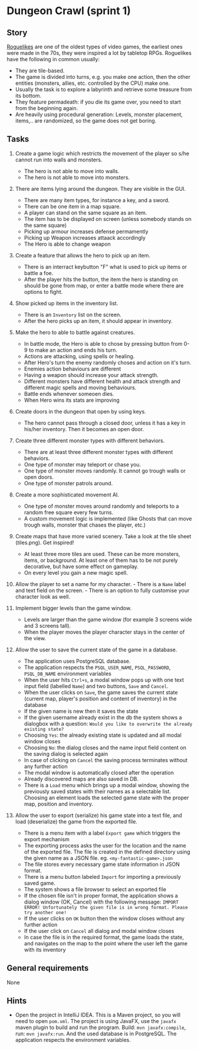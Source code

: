 
# Dungeon Crawl (sprint 1)

## Story

[Roguelikes](https://en.wikipedia.org/wiki/Roguelike) are one of the oldest
types of video games, the earliest ones were made in the 70s, they were inspired
a lot by tabletop RPGs. Roguelikes have the following in common usually:

- They are tile-based.
- The game is divided into turns, e.g. you make one action, then the other
  entities (monsters, allies, etc. controlled by the CPU) make one.
- Usually the task is to explore a labyrinth and retrieve some treasure from its
  bottom.
- They feature permadeath: if you die its game over, you need to start from the
  beginning again.
- Are heavily using procedural generation: Levels, monster placement, items,..
  are randomized, so the game does not get boring.


## Tasks

1. Create a game logic which restricts the movement of the player so s/he cannot run into walls and monsters.
    - The hero is not able to move into walls.
    - The hero is not able to move into monsters.

2. There are items lying around the dungeon. They are visible in the GUI.
    - There are many item types, for instance a key, and a sword.
    - There can be one item in a map square.
    - A player can stand on the same square as an item.
    - The item has to be displayed on screen (unless somebody stands on the same square)
    - Picking up armour increases defense permamently
    - Picking up Weapon increases attaack accordingly
    - The Hero is able to change weapon

3. Create a feature that allows the hero to pick up an item.
    - There is an interract keybutton "F" what is used to pick up items or battle a foe.
    - After the player hits the button, the item the hero is standing on should be gone from map, or enter a battle mode
	where there are options to fight.

4. Show picked up items in the inventory list.
    - There is an `Inventory` list on the screen.
    - After the hero picks up an item, it should appear in inventory.

5. Make the hero to able to battle against creatures.
    - In battle mode, the Hero is able to chose by pressing button from 0-9 to make an action and ends his turn.
    - Actions are attacking, using spells or healing.
    - After Hero's turn the enemy randomly choses and action on it's turn.
    - Enemies action behaviours are different
    - Having a weapon should increase your attack strength.
    - Different monsters have different health and attack strength and different magic spells and moving behaviours.
    - Battle ends whenever someoen dies.
    - When Hero wins its stats are improving

6. Create doors in the dungeon that open by using keys.
    - The hero cannot pass through a closed door, unless it has a key in his/her inventory. Then it becomes an open door.

7. Create three different monster types with different behaviors.
    - There are at least three different monster types with different behaviors.
    - One type of monster may teleport or chase you.
    - One type of monster moves randomly. It cannot go trough walls or open doors.
    - One type of monster patrols around.

8. Create a more sophisticated movement AI.
    - One type of monster moves around randomly and teleports to a random free square every few turns.
    - A custom movement logic is implemented (like Ghosts that can move trough walls, monster that chases the player, etc.)

9. Create maps that have more varied scenery. Take a look at the tile sheet (tiles.png). Get inspired!
    - At least three more tiles are used. These can be more monsters, items, or background. At least one of them has to be not purely decorative, but have some effect on gameplay.
    - On every level you gain a new magic spell.

10.  Allow the player to set a name for my character.
    - There is a `Name` label and text field on the screen.
    - There is an option to fully customise your character look as well.

11. Implement bigger levels than the game window.
    - Levels are larger than the game window (for example 3 screens wide and 3 screens tall).
    - When the player moves the player character stays in the center of the view.


12. Allow the user to save the current state of the game in a database.
    - The application uses PostgreSQL database.
    - The application respects the `PSQL_USER_NAME`, `PSQL_PASSWORD`, `PSQL_DB_NAME` environment variables
    - When the user hits `Ctrl+s`, a modal window pops up with one text input field (labelled `Name`) and two buttons, `Save` and `Cancel`.
    - When the user clicks on `Save`, the game saves the current state (current map, player's position and content of inventory) in the database
    - If the given name is new then it saves the state
    - If the given username already exist in the db the system shows a dialogbox with a question: `Would you like to overwrite the already existing state?`
    - Choosing `Yes`: the already existing state is updated and all modal window closes
    - Choosing `No`: the dialog closes and the name input field content on the saving dialog is selected again
    - In case of clicking on `Cancel` the saving process terminates without any further action
    - The modal window is automatically closed after the operation
    - Already discovered maps are also saved in DB.
    - There is a `Load` menu which brings up a modal window, showing the previously saved states with their names as a selectable list. Choosing an element loads the selected game state with the proper map, position and inventory.

13. Allow the user to export (serialize) his game state into a text file, and load (deserialize) the game from the exported file.
    - There is a menu item with a label `Export game` which triggers the export mechanism
    - The exporting process asks the user for the location and the name of the exported file. The file is created in the defined directory using the given name as a JSON file. eg. `<my-fantastic-game>.json`
    - The file stores every necessary game state information in JSON format.
    - There is a menu button labeled `Import` for importing a previously saved game.
    - The system shows a file browser to select an exported file
    - If the chosen file isn't in proper format, the application shows a dialog window (OK, Cancel) with the following message: `IMPORT ERROR! Unfortunately the given file is in wrong format. Please try another one!`
    - If the user clicks on `OK` button then the window closes without any further action
    - If the user click on `Cancel` all dialog and modal window closes
    - In case the file is in the required format, the game loads the state, and navigates on the map to the point where the user left the game with its inventory



## General requirements

None

## Hints

- Open the project in IntelliJ IDEA. This is a Maven project, so you will need to
open `pom.xml`. The project is using JavaFX, use the `javafx` maven plugin to
build and run the program. Build: `mvn javafx:compile`, run: `mvn javafx:run`.
And the used database is in PostgreSQL. The application respects the environment variables.


